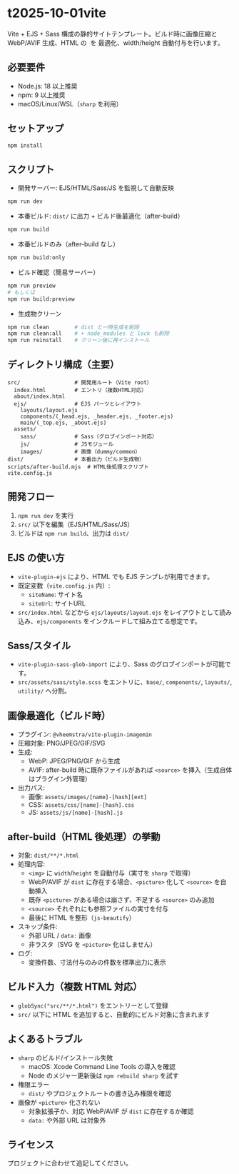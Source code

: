 # t2025-10-01vite

Vite + EJS + Sass 構成の静的サイトテンプレート。ビルド時に画像圧縮と WebP/AVIF 生成、HTML の <img> を <picture> 最適化、width/height 自動付与を行います。

## 必要要件
- Node.js: 18 以上推奨
- npm: 9 以上推奨
- macOS/Linux/WSL（`sharp` を利用）

## セットアップ
```bash
npm install
```

## スクリプト
- 開発サーバー: EJS/HTML/Sass/JS を監視して自動反映
```bash
npm run dev
```

- 本番ビルド: `dist/` に出力 + ビルド後最適化（after-build）
```bash
npm run build
```

- 本番ビルドのみ（after-build なし）
```bash
npm run build:only
```

- ビルド確認（簡易サーバー）
```bash
npm run preview
# もしくは
npm run build:preview
```

- 生成物クリーン
```bash
npm run clean        # dist と一時生成を削除
npm run clean:all    # + node_modules と lock も削除
npm run reinstall    # クリーン後に再インストール
```

## ディレクトリ構成（主要）
```
src/                 # 開発用ルート（Vite root）
  index.html         # エントリ（複数HTML対応）
  about/index.html
  ejs/               # EJS パーツとレイアウト
    layouts/layout.ejs
    components/(_head.ejs, _header.ejs, _footer.ejs)
    main/(_top.ejs, _about.ejs)
  assets/
    sass/            # Sass（グロブインポート対応）
    js/              # JSモジュール
    images/          # 画像（dummy/common）
dist/                # 本番出力（ビルド生成物）
scripts/after-build.mjs  # HTML後処理スクリプト
vite.config.js
```

## 開発フロー
1. `npm run dev` を実行
2. `src/` 以下を編集（EJS/HTML/Sass/JS）
3. ビルドは `npm run build`、出力は `dist/`

## EJS の使い方
- `vite-plugin-ejs` により、HTML でも EJS テンプレが利用できます。
- 既定変数（`vite.config.js` 内）:
  - `siteName`: サイト名
  - `siteUrl`: サイトURL
- `src/index.html` などから `ejs/layouts/layout.ejs` をレイアウトとして読み込み、`ejs/components` をインクルードして組み立てる想定です。

## Sass/スタイル
- `vite-plugin-sass-glob-import` により、Sass のグロブインポートが可能です。
- `src/assets/sass/style.scss` をエントリに、`base/`, `components/`, `layouts/`, `utility/` へ分割。

## 画像最適化（ビルド時）
- プラグイン: `@vheemstra/vite-plugin-imagemin`
- 圧縮対象: PNG/JPEG/GIF/SVG
- 生成:
  - WebP: JPEG/PNG/GIF から生成
  - AVIF: after-build 時に既存ファイルがあれば `<source>` を挿入（生成自体はプラグイン外管理）
- 出力パス:
  - 画像: `assets/images/[name]-[hash][ext]`
  - CSS: `assets/css/[name]-[hash].css`
  - JS: `assets/js/[name]-[hash].js`

## after-build（HTML 後処理）の挙動
- 対象: `dist/**/*.html`
- 処理内容:
  - `<img>` に `width`/`height` を自動付与（実寸を `sharp` で取得）
  - WebP/AVIF が `dist` に存在する場合、`<picture>` 化して `<source>` を自動挿入
  - 既存 `<picture>` がある場合は崩さず、不足する `<source>` のみ追加
  - `<source>` それぞれにも参照ファイルの実寸を付与
  - 最後に HTML を整形（`js-beautify`）
- スキップ条件:
  - 外部 URL / `data:` 画像
  - 非ラスタ（SVG を `<picture>` 化はしません）
- ログ:
  - 変換件数、寸法付与のみの件数を標準出力に表示

## ビルド入力（複数 HTML 対応）
- `globSync("src/**/*.html")` をエントリーとして登録
- `src/` 以下に HTML を追加すると、自動的にビルド対象に含まれます

## よくあるトラブル
- `sharp` のビルド/インストール失敗
  - macOS: Xcode Command Line Tools の導入を確認
  - Node のメジャー更新後は `npm rebuild sharp` を試す
- 権限エラー
  - `dist/` やプロジェクトルートの書き込み権限を確認
- 画像が `<picture>` 化されない
  - 対象拡張子か、対応 WebP/AVIF が `dist` に存在するか確認
  - `data:` や外部 URL は対象外

## ライセンス
プロジェクトに合わせて追記してください。


